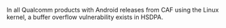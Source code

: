 In all Qualcomm products with Android releases from CAF using the Linux kernel, a buffer overflow vulnerability exists in HSDPA.